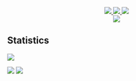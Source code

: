 <p align="center">
<a href="https://allanhillman.com">
    <img src="https://img.shields.io/badge/Website-allanhillman.com-red?style=flat-square">
</a>  
<a href="https://www.linkedin.com/in/allanhillman/">
    <img src="https://img.shields.io/badge/-Linkedin-blue?style=flat-square&logo=linkedin">
</a>
<a href="mailto:tech@allanswebwork.info">
    <img src="https://img.shields.io/badge/-Email-red?style=flat-square&logo=gmail&logoColor=white">
</a>

<br/> 

<a href="https://github.com/mrwebwork">
    <img src="https://github-stats-alpha.vercel.app/api?username=mrwebwork&cc=002B36&tc=FFFFFF&ic=268BD2&bc=859900">
</a>

</p>

## Statistics

![](http://github-profile-summary-cards.vercel.app/api/cards/profile-details?username=mrwebwork&theme=solarized) 

![](http://github-profile-summary-cards.vercel.app/api/cards/repos-per-language?username=mrwebwork&theme=solarized) 
![](http://github-profile-summary-cards.vercel.app/api/cards/most-commit-language?username=mrwebwork&theme=solarized)

